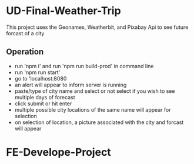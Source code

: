# UD-Final-Weather-Trip

This project uses the Geonames, Weatherbit, and Pixabay Api to see future forcast of a city

## Operation

- run 'npm i' and run 'npm run build-prod' in command line
- run 'npm run start'
- go to 'localhost:8080
- an alert will appear to inform server is running
- paste/type of city name and select or not select if you wish to see multiple days of forecast
- click submit or hit enter
- multiple possible city locations of the same name will appear for selection
- on selection of location, a picture associated with the city and forcast will appear

# FE-Develope-Project
